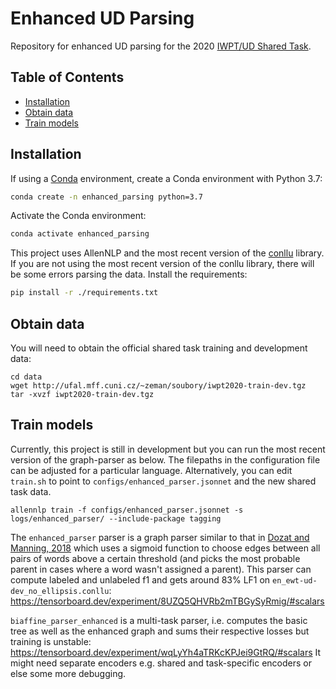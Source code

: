 # Enhanced UD Parsing

Repository for enhanced UD parsing for the 2020 [IWPT/UD Shared Task](https://universaldependencies.org/iwpt20/).

## Table of Contents

- [Installation](#installation)
- [Obtain data](#obtain-data)
- [Train models](#train-models)

## Installation

If using a [Conda](https://conda.io/) environment, create a Conda environment with Python 3.7:

```bash
conda create -n enhanced_parsing python=3.7
```

Activate the Conda environment:

```bash
conda activate enhanced_parsing
```
This project uses AllenNLP and the most recent version of the [conllu](https://github.com/EmilStenstrom/conllu) library. If you are not using the most recent version of the conllu library, there will be some errors parsing the data. Install the requirements:

```bash
pip install -r ./requirements.txt
```

## Obtain data
You will need to obtain the official shared task training and development data:

```
cd data
wget http://ufal.mff.cuni.cz/~zeman/soubory/iwpt2020-train-dev.tgz
tar -xvzf iwpt2020-train-dev.tgz
```

## Train models
Currently, this project is still in development but you can run the most recent version of the graph-parser as below. The filepaths in the configuration file can be adjusted for a particular language. Alternatively, you can edit `train.sh` to point to `configs/enhanced_parser.jsonnet` and the new shared task data.

```
allennlp train -f configs/enhanced_parser.jsonnet -s logs/enhanced_parser/ --include-package tagging
```


The `enhanced_parser` parser is a graph parser similar to that in [Dozat and Manning, 2018](https://www.aclweb.org/anthology/P18-2077/) which uses a sigmoid function to choose edges between all pairs of words above a certain threshold (and picks the most probable parent in cases where a word wasn't assigned a parent). This parser can compute labeled and unlabeled f1 and gets around 83% LF1 on `en_ewt-ud-dev_no_ellipsis.conllu`: https://tensorboard.dev/experiment/8UZQ5QHVRb2mTBGySyRmig/#scalars

`biaffine_parser_enhanced` is a multi-task parser, i.e. computes the basic tree as well as the enhanced graph and sums their respective losses but training is unstable: https://tensorboard.dev/experiment/wqLyYh4aTRKcKPJei9GtRQ/#scalars
It might need separate encoders e.g. shared and task-specific encoders or else some more debugging.
